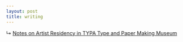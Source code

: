 ```yaml
---
layout: post
title: writing
---
```


↳ [Notes on Artist Residency in TYPA Type and Paper Making Museum](./typa-residency)
